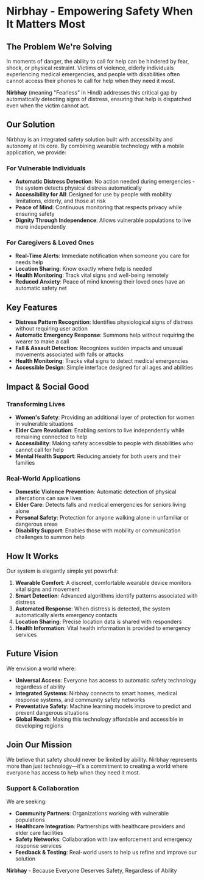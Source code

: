# Nirbhay - Empowering Safety When It Matters Most

## The Problem We're Solving

In moments of danger, the ability to call for help can be hindered by fear, shock, or physical restraint. Victims of violence, elderly individuals experiencing medical emergencies, and people with disabilities often cannot access their phones to call for help when they need it most.

**Nirbhay** (meaning "Fearless" in Hindi) addresses this critical gap by automatically detecting signs of distress, ensuring that help is dispatched even when the victim cannot act.

## Our Solution

Nirbhay is an integrated safety solution built with accessibility and autonomy at its core. By combining wearable technology with a mobile application, we provide:

### For Vulnerable Individuals

- **Automatic Distress Detection**: No action needed during emergencies - the system detects physical distress automatically
- **Accessibility for All**: Designed for use by people with mobility limitations, elderly, and those at risk
- **Peace of Mind**: Continuous monitoring that respects privacy while ensuring safety
- **Dignity Through Independence**: Allows vulnerable populations to live more independently

### For Caregivers & Loved Ones

- **Real-Time Alerts**: Immediate notification when someone you care for needs help
- **Location Sharing**: Know exactly where help is needed
- **Health Monitoring**: Track vital signs and well-being remotely
- **Reduced Anxiety**: Peace of mind knowing their loved ones have an automatic safety net

## Key Features

- **Distress Pattern Recognition**: Identifies physiological signs of distress without requiring user action
- **Automatic Emergency Response**: Summons help without requiring the wearer to make a call
- **Fall & Assault Detection**: Recognizes sudden impacts and unusual movements associated with falls or attacks
- **Health Monitoring**: Tracks vital signs to detect medical emergencies
- **Accessible Design**: Simple interface designed for all ages and abilities

## Impact & Social Good

### Transforming Lives

- **Women's Safety**: Providing an additional layer of protection for women in vulnerable situations
- **Elder Care Revolution**: Enabling seniors to live independently while remaining connected to help
- **Accessibility**: Making safety accessible to people with disabilities who cannot call for help
- **Mental Health Support**: Reducing anxiety for both users and their families

### Real-World Applications

- **Domestic Violence Prevention**: Automatic detection of physical altercations can save lives
- **Elder Care**: Detects falls and medical emergencies for seniors living alone
- **Personal Safety**: Protection for anyone walking alone in unfamiliar or dangerous areas
- **Disability Support**: Enables those with mobility or communication challenges to summon help

## How It Works

Our system is elegantly simple yet powerful:

1. **Wearable Comfort**: A discreet, comfortable wearable device monitors vital signs and movement
2. **Smart Detection**: Advanced algorithms identify patterns associated with distress
3. **Automated Response**: When distress is detected, the system automatically alerts emergency contacts
4. **Location Sharing**: Precise location data is shared with responders
5. **Health Information**: Vital health information is provided to emergency services

## Future Vision

We envision a world where:

- **Universal Access**: Everyone has access to automatic safety technology regardless of ability
- **Integrated Systems**: Nirbhay connects to smart homes, medical response systems, and community safety networks
- **Preventative Safety**: Machine learning models improve to predict and prevent dangerous situations
- **Global Reach**: Making this technology affordable and accessible in developing regions

## Join Our Mission

We believe that safety should never be limited by ability. Nirbhay represents more than just technology—it's a commitment to creating a world where everyone has access to help when they need it most.

### Support & Collaboration

We are seeking:

- **Community Partners**: Organizations working with vulnerable populations
- **Healthcare Integration**: Partnerships with healthcare providers and elder care facilities
- **Safety Networks**: Collaboration with law enforcement and emergency response services
- **Feedback & Testing**: Real-world users to help us refine and improve our solution

**Nirbhay** - Because Everyone Deserves Safety, Regardless of Ability
